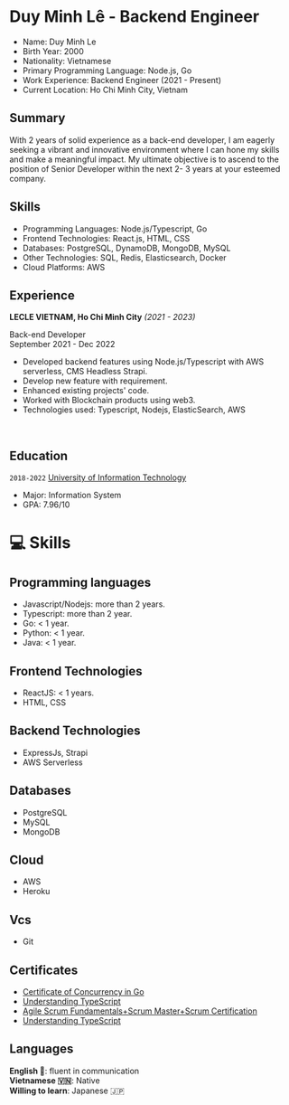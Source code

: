 # Duy Minh Lê - Backend Engineer
- Name: Duy Minh Le 
- Birth Year: 2000  
- Nationality: Vietnamese
- Primary Programming Language: Node.js, Go
- Work Experience: Backend Engineer (2021 - Present)
- Current Location: Ho Chi Minh City, Vietnam

## Summary

With 2 years of solid experience as a back-end developer, I am eagerly seeking a vibrant and innovative environment where I can hone my skills and make a meaningful impact. My ultimate objective is to ascend to the position of Senior Developer within the next 2- 3 years at your esteemed company.

## Skills
- Programming Languages: Node.js/Typescript, Go
- Frontend Technologies: React.js, HTML, CSS
- Databases: PostgreSQL, DynamoDB, MongoDB, MySQL 
- Other Technologies: SQL, Redis, Elasticsearch, Docker
- Cloud Platforms: AWS
## Experience

**LECLE VIETNAM, Ho Chi Minh City** _(2021 - 2023)_

Back-end Developer  
September 2021 - Dec 2022

- Developed backend features using Node.js/Typescript with AWS serverless, CMS Headless Strapi. 
- Develop new feature with requirement.   
- Enhanced existing projects' code.  
- Worked with Blockchain products using web3.  
- Technologies used: Typescript, Nodejs, ElasticSearch, AWS  

&nbsp;


## Education

`2018-2022` [University of Information Technology](https://www.uit.edu.vn/)
- Major: Information System
- GPA: 7.96/10

# 💻 Skills

## Programming languages
- Javascript/Nodejs: more than 2 years.
- Typescript: more than 2 year.
- Go: < 1 year. 
- Python: < 1 year.
- Java: < 1 year.

## Frontend Technologies
- ReactJS: < 1 years.
- HTML, CSS

## Backend Technologies
- ExpressJs, Strapi
- AWS Serverless
## Databases
- PostgreSQL
- MySQL
- MongoDB 
## Cloud
- AWS 
- Heroku

## Vcs
- Git
## Certificates
- [Certificate of Concurrency in Go](https://coursera.org/share/7a570152be8d0b84a24e7af3979a1d33)
- [Understanding TypeScript](https://www.udemy.com/certificate/UC-86f6444c-127a-4efc-980f-93f1402b57f7/)
- [Agile Scrum Fundamentals+Scrum Master+Scrum Certification](https://www.udemy.com/certificate/UC-14ac33d7-bb5d-46c6-aed8-96382f9d6f13/)
- [Understanding TypeScript](https://www.udemy.com/certificate/UC-86f6444c-127a-4efc-980f-93f1402b57f7/)


## Languages
**English 🏴󠁧󠁢󠁥󠁮󠁧󠁿**: fluent in communication  
**Vietnamese 🇻🇳**: Native  
**Willing to learn**: Japanese 🇯🇵